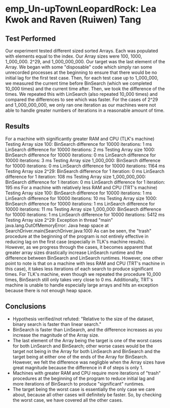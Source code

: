 # emp_Un-upTownLeopardRock: Lea Kwok and Raven (Ruiwen) Tang
## Test Performed
Our experiment tested different sized sorted Arrays. Each was populated with elements equal to the index. Our Array sizes were 100, 1000, 1_000_000. 2^29, and 1_000_000_000. Our target was the last element of the Array. We began with some "disposable" code which simply ran some unrecorded processes at the beginning to ensure that there would be no initial lag for the first test case. Then, for each test case up to 1_000_000, we measured the current time before BinSearch (which we completed 10_000 times) and the current time after. Then, we took the difference of the times. We repeated this with LinSearch (also repeated 10_000 times) and compared the differences to see which was faster. For the cases of 2^29 and 1_000_000_000, we only ran one iteration as our machines were not able to handle greater numbers of iterations in a reasonable amount of time.

## Results
For a machine with significantly greater RAM and CPU (TLK's machine)
    Testing Array size 100:
    BinSearch difference for 10000 iterations: 1 ms
    LinSearch difference for 10000 iterations: 2 ms
    Testing Array size 1000:
    BinSearch difference for 10000 iterations: 0 ms
    LinSearch difference for 10000 iterations: 3 ms
    Testing Array size 1_000_000:
    BinSearch difference for 10000 iterations: 0 ms
    LinSearch difference for 10000 iterations: 1164 ms
    Testing Array size 2^29:
    BinSearch difference for 1 iteration: 0 ms
    LinSearch difference for 1 iteration: 108 ms
    Testing Array size 1_000_000_000:
    BinSearch difference for 1 iteration: 0 ms
    LinSearch difference for 1 iteration: 195 ms
For a machine with relatively less RAM and CPU (TRT's machine)
    Testing Array size 100:
    BinSearch difference for 10000 iterations: 1 ms
    LinSearch difference for 10000 iterations: 10 ms
    Testing Array size 1000:
    BinSearch difference for 10000 iterations: 1 ms
    LinSearch difference for 10000 iterations: 11 ms
    Testing Array size 1_000_000:
    BinSearch difference for 10000 iterations: 1 ms
    LinSearch difference for 10000 iterations: 5412 ms
    Testing Array size 2^29:
    Exception in thread "main" java.lang.OutOfMemoryError: Java heap space
        at SearchDriver.main(SearchDriver.java:100)
As can be seen, the "trash" procedure at the beginning of the program is not entirely effective in reducing lag on the first case (especially in TLK's machine results). However, as we progress through the cases, it becomes apparent that greater array sizes drastically increase LinSearch runtime and the difference between BinSearch and LinSearch runtimes. However, one other point to note is that on a machine with less RAM and CPU (TRT's machine in this case), it takes less iterations of each search to produce significant times. For TLK's machine, even though we repeated the procedure 10_000 times, BinSearch still only takes very close to 0 ms. Additionally, TRT's machine is unable to handle especially large arrays and hits an exception because there is not enough heap space.

## Conclusions
- Hypothesis verified/not refuted: "Relative to the size of the dataset, binary search is faster than linear search."
- BinSearch is faster than LinSearch, and the difference increases as you increase the magnitude of the Array size. 
- The last element of the Array being the target is one of the worst cases for both LinSearch and BinSearch; other worse cases would be the target not being in the Array for both LinSearch and BinSearch and the target being at either one of the ends of the Array for BinSearch. However, we felt the difference was negligble when the Array sizes have great magnitude because the difference in # of steps is only 1.
- Machines with greater RAM and CPU require more iterations of "trash" procedures at the beginning of the program to reduce initial lag and more iterations of BinSearch to produce "significant" runtimes.
- The target being the worst case is essentially the only case we care about, because all other cases will definitely be faster. So, by checking the worst case, we have covered all the other cases.
